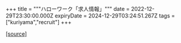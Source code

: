 +++
title = """ハローワーク「求人情報」"""
date = 2022-12-29T23:30:00.000Z
expiryDate = 2024-12-29T03:24:51.267Z
tags = ["kuriyama","recruit"]
+++


[[source]](https://www.town.kuriyama.hokkaido.jp/soshiki/51/20382.html)
